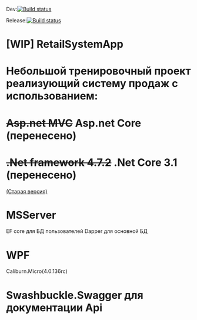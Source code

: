 Dev:[![Build status](https://dev.azure.com/DarKotE/RetailSystemApp/_apis/build/status/RetailSystemApp-ASP.NET-CI?branchName=dev)](NOTURL)

Release:[![Build status](https://dev.azure.com/DarKotE/RetailSystemApp/_apis/build/status/RetailSystemApp-ASP.NET-CI?branchName=release)](NOTURL)

# [WIP] RetailSystemApp
# Небольшой тренировочный проект реализующий систему продаж с использованием:
#   ~~Asp.net MVC~~ Asp.net Core (перенесено)
#   ~~.Net framework 4.7.2~~ .Net Core 3.1 (перенесено)
[(Старая версия)](https://github.com/DarKotE/RetailSystemApp/tree/24d925b8725a0b1f9a4f0f139c49415997e79f13)

#   MSServer
EF core для БД пользователей 
Dapper для основной БД
#   WPF
Caliburn.Micro(4.0.136rc)
#   Swashbuckle.Swagger для документации Api
